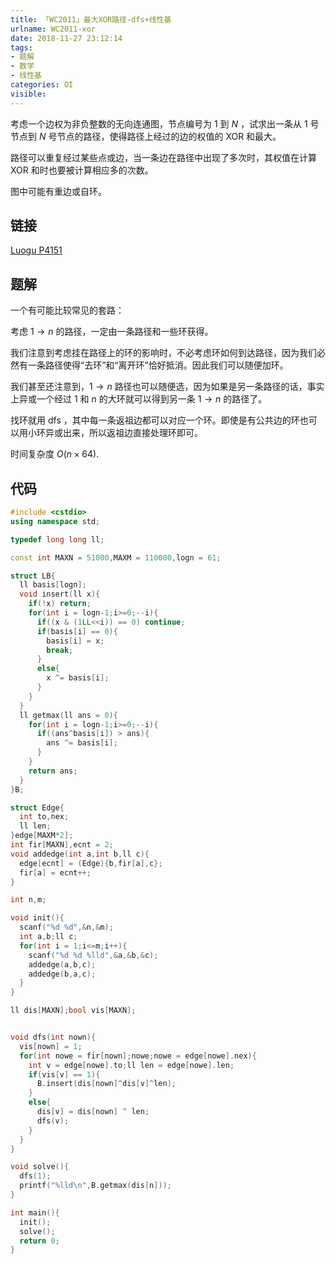 ```yaml
---
title: 「WC2011」最大XOR路径-dfs+线性基
urlname: WC2011-xor
date: 2018-11-27 23:12:14
tags:
- 题解
- 数学
- 线性基
categories: OI
visible:
---
```


考虑一个边权为非负整数的无向连通图，节点编号为 $1$ 到 $N$ ，试求出一条从 $1$ 号节点到 $N$ 号节点的路径，使得路径上经过的边的权值的 $\text{XOR}$ 和最大。

路径可以重复经过某些点或边，当一条边在路径中出现了多次时，其权值在计算 $\text{XOR}$ 和时也要被计算相应多的次数。

图中可能有重边或自环。

<!-- more -->

## 链接

[Luogu P4151](https://www.luogu.org/problemnew/show/P4151)

## 题解

一个有可能比较常见的套路：

考虑 $1\rightarrow n$ 的路径，一定由一条路径和一些环获得。

我们注意到考虑挂在路径上的环的影响时，不必考虑环如何到达路径，因为我们必然有一条路径使得“去环”和“离开环”恰好抵消。因此我们可以随便加环。

我们甚至还注意到，$1\rightarrow n$ 路径也可以随便选，因为如果是另一条路径的话，事实上异或一个经过 $1$ 和 $n$ 的大环就可以得到另一条 $1 \rightarrow n$ 的路径了。

找环就用 dfs ，其中每一条返祖边都可以对应一个环。即使是有公共边的环也可以用小环异或出来，所以返祖边直接处理环即可。

时间复杂度 $O(n \times 64)$.

## 代码


```cpp
#include <cstdio>
using namespace std;

typedef long long ll;

const int MAXN = 51000,MAXM = 110000,logn = 61;

struct LB{
  ll basis[logn];
  void insert(ll x){
    if(!x) return;
    for(int i = logn-1;i>=0;--i){
      if((x & (1LL<<i)) == 0) continue;
      if(basis[i] == 0){
        basis[i] = x;
        break;
      }
      else{
        x ^= basis[i];
      }
    }
  }
  ll getmax(ll ans = 0){
    for(int i = logn-1;i>=0;--i){
      if((ans^basis[i]) > ans){
        ans ^= basis[i];
      }
    }
    return ans;
  }
}B;

struct Edge{
  int to,nex;
  ll len;
}edge[MAXM*2];
int fir[MAXN],ecnt = 2;
void addedge(int a,int b,ll c){
  edge[ecnt] = (Edge){b,fir[a],c};
  fir[a] = ecnt++;
}

int n,m;

void init(){
  scanf("%d %d",&n,&m);
  int a,b;ll c;
  for(int i = 1;i<=m;i++){
    scanf("%d %d %lld",&a,&b,&c);
    addedge(a,b,c);
    addedge(b,a,c);
  }
}

ll dis[MAXN];bool vis[MAXN];


void dfs(int nown){
  vis[nown] = 1;
  for(int nowe = fir[nown];nowe;nowe = edge[nowe].nex){
    int v = edge[nowe].to;ll len = edge[nowe].len;
    if(vis[v] == 1){
      B.insert(dis[nown]^dis[v]^len);
    }
    else{
      dis[v] = dis[nown] ^ len;
      dfs(v);
    }
  }
}

void solve(){
  dfs(1);
  printf("%lld\n",B.getmax(dis[n]));
}

int main(){
  init();
  solve();
  return 0;
}
```

